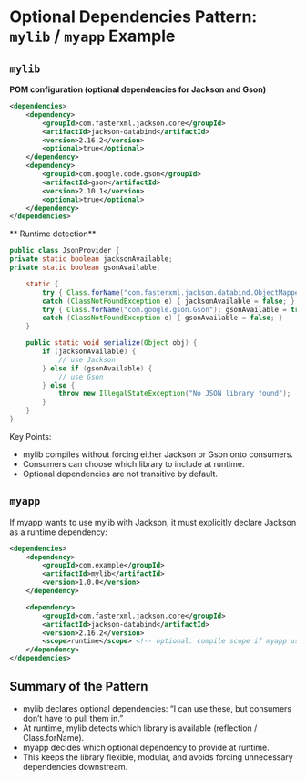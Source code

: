 # Optional Dependencies Pattern: `mylib` / `myapp` Example

## `mylib`

**POM configuration (optional dependencies for Jackson and Gson)**

```xml
<dependencies>
    <dependency>
        <groupId>com.fasterxml.jackson.core</groupId>
        <artifactId>jackson-databind</artifactId>
        <version>2.16.2</version>
        <optional>true</optional>
    </dependency>
    <dependency>
        <groupId>com.google.code.gson</groupId>
        <artifactId>gson</artifactId>
        <version>2.10.1</version>
        <optional>true</optional>
    </dependency>
</dependencies>
```

** Runtime detection**

```java
public class JsonProvider {
private static boolean jacksonAvailable;
private static boolean gsonAvailable;

    static {
        try { Class.forName("com.fasterxml.jackson.databind.ObjectMapper"); jacksonAvailable = true; } 
        catch (ClassNotFoundException e) { jacksonAvailable = false; }
        try { Class.forName("com.google.gson.Gson"); gsonAvailable = true; } 
        catch (ClassNotFoundException e) { gsonAvailable = false; }
    }

    public static void serialize(Object obj) {
        if (jacksonAvailable) {
            // use Jackson
        } else if (gsonAvailable) {
            // use Gson
        } else {
            throw new IllegalStateException("No JSON library found");
        }
    }
}
```

Key Points:
- mylib compiles without forcing either Jackson or Gson onto consumers.
- Consumers can choose which library to include at runtime.
- Optional dependencies are not transitive by default.


## `myapp`

If myapp wants to use mylib with Jackson, it must explicitly declare Jackson as a runtime dependency:

```xml
<dependencies>
    <dependency>
        <groupId>com.example</groupId>
        <artifactId>mylib</artifactId>
        <version>1.0.0</version>
    </dependency>

    <dependency>
        <groupId>com.fasterxml.jackson.core</groupId>
        <artifactId>jackson-databind</artifactId>
        <version>2.16.2</version>
        <scope>runtime</scope> <!-- optional: compile scope if myapp uses Jackson directly -->
    </dependency>
</dependencies>
```



## Summary of the Pattern
- mylib declares optional dependencies: “I can use these, but consumers don’t have to pull them in.”
- At runtime, mylib detects which library is available (reflection / Class.forName).
- myapp decides which optional dependency to provide at runtime.
- This keeps the library flexible, modular, and avoids forcing unnecessary dependencies downstream.
